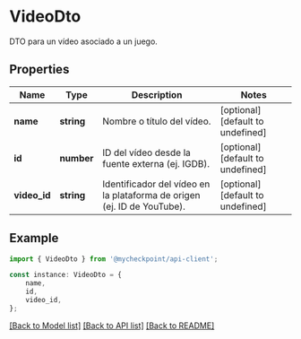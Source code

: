# VideoDto

DTO para un vídeo asociado a un juego.

## Properties

Name | Type | Description | Notes
------------ | ------------- | ------------- | -------------
**name** | **string** | Nombre o título del vídeo. | [optional] [default to undefined]
**id** | **number** | ID del vídeo desde la fuente externa (ej. IGDB). | [optional] [default to undefined]
**video_id** | **string** | Identificador del vídeo en la plataforma de origen (ej. ID de YouTube). | [optional] [default to undefined]

## Example

```typescript
import { VideoDto } from '@mycheckpoint/api-client';

const instance: VideoDto = {
    name,
    id,
    video_id,
};
```

[[Back to Model list]](../README.md#documentation-for-models) [[Back to API list]](../README.md#documentation-for-api-endpoints) [[Back to README]](../README.md)
